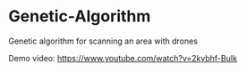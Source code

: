 # Genetic-Algorithm
 Genetic algorithm for scanning an area with drones

Demo video:
https://www.youtube.com/watch?v=2kybhf-BuIk

